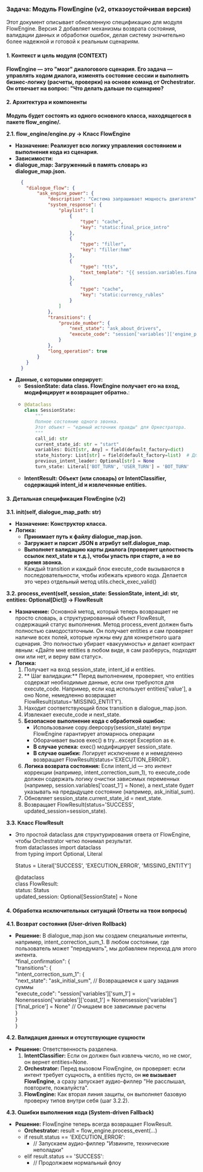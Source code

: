 ### **Задача: Модуль FlowEngine (v2, отказоустойчивая версия)**

Этот документ описывает обновленную спецификацию для модуля FlowEngine. Версия 2 добавляет механизмы возврата состояния, валидации данных и обработки ошибок, делая систему значительно более надежной и готовой к реальным сценариям.

#### **1. Контекст и цель модуля (CONTEXT)**

**FlowEngine — это "мозг" диалогового сценария. Его задача — управлять ходом диалога, изменять состояние сессии и выполнять бизнес-логику (расчеты, проверки) на основе команд от Orchestrator. Он отвечает на вопрос: "Что делать дальше по сценарию?**

#### **2. Архитектура и компоненты**

**Модуль будет состоять из одного основного класса, находящегося в пакете flow_engine/.**

**2.1. flow_engine/engine.py -> Класс FlowEngine**

* **Назначение: Реализует всю логику управления состоянием и выполнения кода из сценария.**  
* **Зависимости:**  
* **dialogue_map: Загруженный в память словарь из dialogue_map.json.** 
  ```json
    {
      "dialogue_flow": {
          "ask_engine_power": {
              "description": "Система запрашивает мощность двигателя",
              "system_response": {
                  "playlist": [
                      {
                          "type": "cache",
                          "key": "static:final_price_intro"
                      },
                      {
                          "type": "filler",
                          "key": "filler:hmm"
                      },
                      {
                          "type": "tts",
                          "text_template": "{{ session.variables.final_price }}"
                      },
                      {
                          "type": "cache",
                          "key": "static:currency_rubles"
                      }
                  ]
              },
              "transitions": {
                  "provide_number": {
                      "next_state": "ask_about_drivers",
                      "execute_code": "session['variables']['engine_power'] = entities['value']nif entities['value'] > 200:n    session['variables']['base_tariff'] = 15000nelse:n    session['variables']['base_tariff'] = 12000"
                  }
              },
              "long_operation": true
          }
      }
    }
  ```
* **Данные, с которыми оперирует:**  
  * **SessionState: data class. FlowEngine получает его на вход, модифицирует и возвращает обратно.**:
  * ```python
    @dataclass
    class SessionState:
        """
        Полное состояние одного звонка.
        Этот объект — "единый источник правды" для Оркестратора.
        """
        call_id: str
        current_state_id: str = "start"
        variables: Dict[str, Any] = field(default_factory=dict)
        state_history: List[str] = field(default_factory=list)  # Для логики возврата
        previous_intent_leader: Optional[str] = None
        turn_state: Literal['BOT_TURN', 'USER_TURN'] = 'BOT_TURN'
    ```
  * **IntentResult: Объект (или словарь) от IntentClassifier, содержащий intent_id и извлеченные entities.**

#### **3. Детальная спецификация FlowEngine (v2)**

**3.1. __init__(self, dialogue_map_path: str)**

* **Назначение: Конструктор класса.**  
* **Логика:**  
  * **Принимает путь к файлу dialogue_map.json.**  
  * **Загружает и парсит JSON в атрибут self.dialogue_map.**  
  * **Выполняет валидацию карты диалога (проверяет целостность ссылок next_state и т.д.), чтобы упасть при старте, а не во время звонка.**
  * Каждый transition и каждый блок execute_code вызываются в последовательности, чтобы избежать кривого кода. Делается это через отдельный метод utils.check_exec_valid()

**3.2. process_event(self, session_state: SessionState, intent_id: str, entities: Optional[Dict]) -> FlowResult**

* **Назначение:** Основной метод, который теперь возвращает не просто словарь, а структурированный объект FlowResult, содержащий статус выполнения. Метод process_event должен быть полностью самодостаточным. Он получает entities и сам проверяет наличие всех полей, которые нужны ему для конкретного шага сценария. Это полностью убирает «вакуумность» и делает контракт явным: «Дайте мне entities в любом виде, я сам разберусь, подходят они или нет, и верну вам статус».
* **Логика:**  
  1. Получает на вход session_state, intent_id и entities.  
  2. ** Шаг валидации:** Перед выполнением, проверяет, что entities содержат необходимые данные, если они требуются для execute_code. Например, если код использует entities['value'], а оно None, немедленно возвращает FlowResult(status='MISSING_ENTITY').  
  3. Находит соответствующий блок transition в dialogue_map.json.  
  4. Извлекает execute_code и next_state.  
  5. **Безопасное выполнение кода с обработкой ошибок:**  
     * Использование copy.deepcopy(session_state) внутри FlowEngine гарантирует атомарнось операции
     * Оборачивает вызов exec() в try...except Exception as e.  
     * **В случае успеха:** exec() модифицирует session_state.  
     * **В случае ошибки:** Логирует исключение e и немедленно возвращает FlowResult(status='EXECUTION_ERROR').  
  6. **Логика возврата состояния:** Если intent_id — это интент коррекции (например, intent_correction_sum_1), то execute_code должен содержать логику очистки зависимых переменных (например, session.variables['coast_1'] = None), а next_state будет указывать на предыдущее состояние (например, ask_initial_sum).  
  7. Обновляет session_state.current_state_id = next_state.  
  8. Возвращает FlowResult(status='SUCCESS', updated_session=session_state).

**3.3. Класс FlowResult**

* Это простой dataclass для структурирования ответа от FlowEngine, чтобы Orchestrator четко понимал результат.  
  from dataclasses import dataclass  
  from typing import Optional, Literal

  Status = Literal['SUCCESS', 'EXECUTION_ERROR', 'MISSING_ENTITY']

  @dataclass  
  class FlowResult:  
      status: Status  
      updated_session: Optional[SessionState] = None

#### **4. Обработка исключительных ситуаций (Ответы на твои вопросы)**

**4.1. Возврат состояния (User-driven Rollback)**

* **Решение:** В dialogue_map.json мы создаем специальные интенты, например, intent_correction_sum_1. В любом состоянии, где пользователь может "передумать", мы добавляем переход для этого интента.  
  "final_confirmation": {  
      "transitions": {  
          "intent_correction_sum_1": {  
              "next_state": "ask_initial_sum", // Возвращаемся к шагу задания суммы  
              "execute_code": "session['variables']['sum_1'] = Nonensession['variables']['coast_1'] = Nonensession['variables']['final_price'] = None" // Очищаем все зависимые расчеты  
          }  
      }  
  }

**4.2. Валидация данных и отсутствующие сущности**

* **Решение:** Ответственность разделена.  
  1. **IntentClassifier:** Если он должен был извлечь число, но не смог, он вернет entities=None.  
  2. **Orchestrator:** Перед вызовом FlowEngine, он проверяет: если интент требует сущность, а entities пусто, он **не вызывает FlowEngine**, а сразу запускает аудио-филлер "Не расслышал, повторите, пожалуйста".  
  3. **FlowEngine:** Как вторая линия защиты, он выполняет базовую проверку типов внутри себя (шаг 3.2.2).

**4.3. Ошибки выполнения кода (System-driven Fallback)**

* **Решение:** FlowEngine теперь всегда возвращает FlowResult.  
  * **Orchestrator:** result = flow_engine.process_event(...)  
  * if result.status == 'EXECUTION_ERROR':  
    * // Запускаем аудио-филлер "Извините, технические неполадки"  
  * elif result.status == 'SUCCESS':  
    * // Продолжаем нормальный флоу

